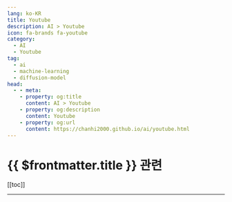```yaml
---
lang: ko-KR
title: Youtube
description: AI > Youtube
icon: fa-brands fa-youtube
category:
  - AI
  - Youtube
tag: 
  - ai
  - machine-learning
  - diffusion-model
head:
  - - meta:
    - property: og:title
      content: AI > Youtube
    - property: og:description
      content: Youtube
    - property: og:url
      content: https://chanhi2000.github.io/ai/youtube.html
---
```


# {{ $frontmatter.title }} 관련

[[toc]]

---

<MyYouTubeItems jsonName="yu-WebsiteLearners" /><!-- Website Learners -->
<MyYouTubeItems jsonName="yu-pixiebrix" /><!-- PixieBrix -->
<MyYouTubeItems jsonName="yu-ArtemKirsanov" /><!-- Artem Kirsanov -->
<MyYouTubeItems jsonName="yu-CloudComputingInsider" /><!-- Cloud Computing Insider -->
<MyYouTubeItems jsonName="yu-jocoding" /><!-- 조코딩 JoCoding -->
<MyYouTubeItems jsonName="yu-masterbot" /><!-- 마스터봇 -->
<MyYouTubeItems jsonName="yu-crowdworks_academy" /><!-- 크라우드 아카데미 -->
<MyYouTubeItems jsonName="yu-44BITSTV" /><!-- 44BITS -->
<MyYouTubeItems jsonName="yu-fitcevents" /><!-- fitcevents -->
<MyYouTubeItems jsonName="yu-boiledDeveloper" /><!-- 삶은개발 -->
<MyYouTubeItems jsonName="yu-DarshilParmar" /><!-- Darshil Parmar -->
<MyYouTubeItems jsonName="yu-HITSAI" /><!-- HITS -->
<MyYouTubeItems jsonName="yu-sktechsummit" /><!-- SK TECH SUMMIT -->
<MyYouTubeItems jsonName="yu-DataCouncil" /><!-- Data Council -->
<MyYouTubeItems jsonName="yu-realreport" /><!-- RealGrid -->
<MyYouTubeItems jsonName="yu-TutorialsPoint_" /><!-- Tutorialspoint -->
<MyYouTubeItems jsonName="yu-mlopslearners" /><!-- MLOps Learners -->
<MyYouTubeItems jsonName="yu-indydevdan" /><!-- IndyDevDan -->
<MyYouTubeItems jsonName="yu-Unplug-IT" /><!-- UnplugIT -->
<MyYouTubeItems jsonName="yu-vrsen" /><!-- VRSEN -->
<MyYouTubeItems jsonName="yu-elice_official" /><!-- Elice 엘리스 -->
<MyYouTubeItems jsonName="yu-magikkai" /><!-- jimbocash -->
<MyYouTubeItems jsonName="yu-marearts." /><!-- MareArts -->
<MyYouTubeItems jsonName="yu-joinc-edu" /><!-- 조인씨 JOINC -->
<MyYouTubeItems jsonName="yu-WelchLabsVideo" /><!-- Welch Labs -->
<MyYouTubeItems jsonName="yu-theAIsearch" /><!-- AI Search -->
<MyYouTubeItems jsonName="yu-itjaeneungnanum" /><!-- INNB & 정보기술재능나눔 -->
<MyYouTubeItems jsonName="yu-borismeinardus" /><!-- Boris Meinardus -->
<MyYouTubeItems jsonName="yu-chester_roh" /><!-- 노정석 -->

<TagLinks />